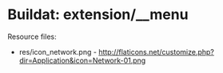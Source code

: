 Buildat: extension/__menu
=========================

Resource files:
* res/icon_network.png - http://flaticons.net/customize.php?dir=Application&icon=Network-01.png

